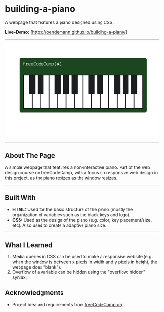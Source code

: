 # building-a-piano

A webpage that features a piano designed using CSS.

**Live-Demo:** [https://oendemann.github.io/building-a-piano/]

---

![piano-screenshot](image.png)

---

## About The Page

A simple webpage that features a non-interactive piano. Part of the web design course on freeCodeCamp, with a focus on responsive web design in this project, as the piano resizes as the window resizes.

---

## Built With

* **HTML:** Used for the basic structure of the piano (mostly the organization of variables such as the black keys and logo).
* **CSS:** Used as the design of the piano (e.g. color, key placement/size, etc). Also used to create a adaptive piano size.

---

## What I Learned

1. Media queries in CSS can be used to make a responsive website (e.g. when the window is between x pixels in width and y pixels in height, the webpage does "blank").
2. Overflow of a variable can be hidden using the "overflow: hidden" syntax;

## Acknowledgments

* Project idea and requirements from [freeCodeCamp.org](https://www.freecodecamp.org/)
